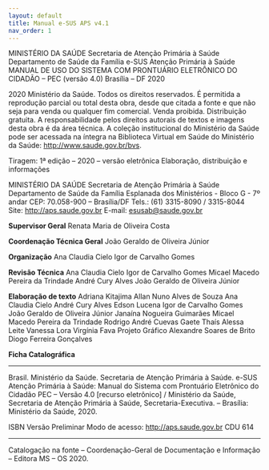 ```yaml
---
layout: default
title: Manual e-SUS APS v4.1
nav_order: 1
---
```


MINISTÉRIO DA SAÚDE
Secretaria de Atenção Primária à Saúde
Departamento de Saúde da Família
e-SUS Atenção Primária à Saúde
MANUAL DE USO DO SISTEMA COM PRONTUÁRIO ELETRÔNICO DO CIDADÃO – PEC (versão 4.0)
Brasília – DF
2020

2020 Ministério da Saúde.
Todos os direitos reservados. É permitida a reprodução parcial ou total desta obra, desde que citada a fonte e que não seja para venda ou qualquer fim comercial. Venda proibida. Distribuição gratuita. A responsabilidade pelos direitos autorais de textos e imagens desta obra é da área técnica. A  coleção institucional do Ministério da Saúde pode ser acessada na íntegra na Biblioteca Virtual em Saúde do Ministério da Saúde: <http://www.saude.gov.br/bvs>.

Tiragem: 1ª edição – 2020 – versão eletrônica
Elaboração, distribuição e informações

MINISTÉRIO DA SAÚDE
Secretaria de Atenção Primária à Saúde
Departamento de Saúde da Família
Esplanada dos Ministérios - Bloco G - 7º andar
CEP: 70.058-900 – Brasília/DF
Tels.: (61) 3315-8090 / 3315-8044
Site: <http://aps.saude.gov.br>
E-mail: esusab@saude.gov.br

**Supervisor Geral**
Renata Maria de Oliveira Costa

**Coordenação Técnica Geral**
João Geraldo de Oliveira Júnior

**Organização**
Ana Claudia Cielo
Igor de Carvalho Gomes

**Revisão Técnica**
Ana Claudia Cielo
Igor de Carvalho Gomes
Micael Macedo Pereira da Trindade
André Cury Alves
João Geraldo de Oliveira Júnior

**Elaboração de texto**
Adriana Kitajima
Allan Nuno Alves de Souza
Ana Claudia Cielo
André Cury Alves
Edson Lucena
Igor de Carvalho Gomes
João Geraldo de Oliveira Júnior
Janaína Nogueira Guimarães
Micael Macedo Pereira da Trindade
Rodrigo André Cuevas Gaete
Thaís Alessa Leite
Vanessa Lora
Virgínia Fava
Projeto Gráfico
Alexandre Soares de Brito
Diogo Ferreira Gonçalves

**Ficha Catalográfica**
________________________________________________________________________________________________________________
Brasil. Ministério da Saúde. Secretaria de Atenção Primária à Saúde.
 e-SUS Atenção Primária à Saúde: Manual do Sistema com Prontuário Eletrônico do Cidadão PEC – Versão 4.0 [recurso eletrônico] /
Ministério da Saúde, Secretaria de Atenção Primária à Saúde, Secretaria-Executiva. – Brasília: Ministério da Saúde, 2020.

 ISBN Versão Preliminar
 Modo de acesso: <http://aps.saude.gov.br>
 CDU 614
________________________________________________________________________________________________________________
Catalogação na fonte – Coordenação-Geral de Documentação e Informação – Editora MS – OS 2020.
